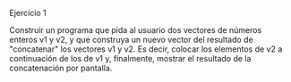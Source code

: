 Ejercicio 1

Construir un programa que pida al usuario dos vectores de números enteros v1 y v2,
 y que construya un nuevo vector del resultado de "concatenar" los vectores v1 y v2.
  Es decir, colocar los elementos de v2 a continuación de los de v1 y, finalmente,
  mostrar el resultado de la concatenación por pantalla.